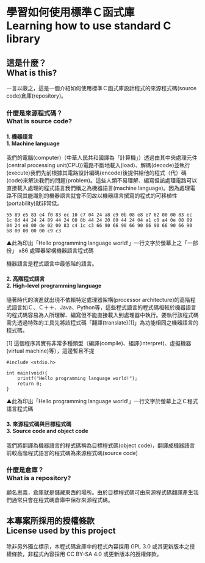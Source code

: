 # 學習如何使用標準Ｃ函式庫<br />Learning how to use standard C library
## 這是什麼？<br />What is this?
一言以蔽之，這是一個介紹如何使用標準Ｃ函式庫設計程式的來源程式碼(source code)倉庫(repository)。

### 什麼是來源程式碼？<br />What is source code?
#### 1. 機器語言<br />1. Machine language  
我們的電腦(computer)（中華人民共和國譯為「計算機」）透過由其中央處理元件(central processing unit(CPU))電路不斷地載入(load)、解碼(decode)並執行(execute)我們先前根據其電路設計編碼(encode)後提供給他的程式（代）碼(code)來解決我們的問題(problem)。這些人類不易理解、編寫但該處理電路可以直接載入處理的程式語言我們稱之為機器語言(machine language)。因為處理電路不同其能識別的機器語言就會不同故以機器語言撰寫的程式的可移植性(portability)就非常低。

`````
55 89 e5 83 e4 f0 83 ec 10 c7 04 24 a8 e9 0b 08 e8 e7 62 00 00 83 ec 1c 8d 44 24 24 89 44 24 08 8b 44 24 20 89 44 24 04 a1 c0 a4 0e 08 89 04 24 e8 00 de 02 00 83 c4 1c c3 66 90 66 90 66 90 66 90 66 90 66 90 b8 00 00 00 00 c9 c3
`````
▲此為印出「Hello programming language world!」一行文字於螢幕上之「一部份」 x86 處理器架構機器語言程式碼

機器語言是程式語言中最低階的語言。

#### 2. 高階程式語言<br />2. High-level programming language
隨著時代的演進就出現不依賴特定處理器架構(processor architecture)的高階程式語言如Ｃ、Ｃ＋＋、Java、Python等，這些程式語言的程式碼相較於機器語言的程式碼容易為人所理解、編寫但不能直接載入到處理器中執行。要執行該程式碼需先透過特殊的工具先將該程式碼「翻譯(translate)[1]」為功能相同之機器語言的程式碼。  

[1] 這個程序其實有非常多種類型（編譯(compile)、組譯(interpret)、虛擬機器(virtual machine)等），這邊暫且不提

`````
#include <stdio.h>

int main(void){
	printf("Hello programming language world!");
	return 0;
}
`````
▲此為印出「Hello programming language world!」一行文字於螢幕上之Ｃ程式語言程式碼

#### 3. 來源程式碼與目標程式碼<br />3. Source code and object code
我們將翻譯為機器語言的程式碼稱為目標程式碼(object code)，翻譯成機器語言前較高階程式語言的程式碼為來源程式碼(source code)

### 什麼是倉庫？<br />What is a repository?
顧名思義，倉庫就是儲藏東西的場所。由於目標程式碼可由來源程式碼翻譯產生我們通常只會在程式碼倉庫中保存來源程式碼。

## 本專案所採用的授權條款<br />License used by this project
除非另外獨立標示，本程式碼倉庫中的程式內容採用 GPL 3.0 或其更新版本之授權條款，非程式內容採用 CC BY-SA 4.0 或更新版本的授權條款。
